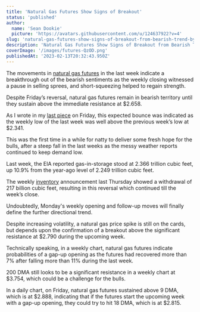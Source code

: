 ```yaml
---
title: 'Natural Gas Futures Show Signs of Breakout'
status: 'published'
author:
  name: 'Sean Dookie'
  picture: 'https://avatars.githubusercontent.com/u/124637922?v=4'
slug: 'natural-gas-futures-show-signs-of-breakout-from-bearish-trend-by-satendra-singh'
description: 'Natural Gas Futures Show Signs of Breakout from Bearish Trend By Satendra Singh'
coverImage: '/images/futures-QzOD.png'
publishedAt: '2023-02-13T20:32:43.950Z'
---
```


The movements in [natural gas futures](https://www.investing.com/commodities/natural-gas) in the last week indicate a breakthrough out of the bearish sentiments as the weekly closing witnessed a pause in selling sprees, and short-squeezing helped to regain strength.

Despite Friday’s reversal, natural gas futures remain in bearish territory until they sustain above the immediate resistance at $2.658.

As I wrote in my [last piece](https://www.investing.com/analysis/natural-gas-shows-signs-of-volatility-despite-neutral-forecast-200635217) on Friday, this expected bounce was indicated as the weekly low of the last week was well above the previous week’s low at $2.341.

This was the first time in a while for natty to deliver some fresh hope for the bulls, after a steep fall in the last weeks as the messy weather reports continued to keep demand low.

Last week, the EIA reported gas-in-storage stood at 2.366 trillion cubic feet, up 10.9% from the year-ago level of 2.249 trillion cubic feet.

The weekly [inventory](https://www.investing.com/economic-calendar/natural-gas-storage-386) announcement last Thursday showed a withdrawal of 217 billion cubic feet, resulting in this reversal which continued till the week’s close.

Undoubtedly, Monday's weekly opening and follow-up moves will finally define the further directional trend.

Despite increasing volatility, a natural gas price spike is still on the cards, but depends upon the confirmation of a breakout above the significant resistance at $2.790 during the upcoming week.

Technically speaking, in a weekly chart, natural gas futures indicate probabilities of a gap-up opening as the futures had recovered more than 7% after falling more than 11% during the last week.<br>

200 DMA still looks to be a significant resistance in a weekly chart at $3.754, which could be a challenge for the bulls.<br>

In a daily chart, on Friday, natural gas futures sustained above 9 DMA, which is at $2.888, indicating that if the futures start the upcoming week with a gap-up opening, they could try to hit 18 DMA, which is at $2.815.


